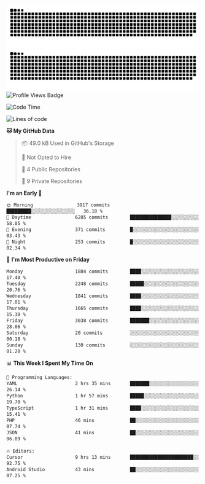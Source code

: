 <img src="https://github.com/nielsbaggerman/nielsbaggerman/blob/output/github-contribution-grid-snake.svg#gh-light-mode-only" alt="GitHub Snake Light">
<img src="https://github.com/nielsbaggerman/nielsbaggerman/blob/output/github-contribution-grid-snake-dark.svg#gh-dark-mode-only" alt="GitHub Snake Dark">
<img src="https://komarev.com/ghpvc/?username=nielsbaggerman&amp;label=Profile+Views" alt="Profile Views Badge" />

<!--START_SECTION:waka-->
![Code Time](http://img.shields.io/badge/Code%20Time-2%2C377%20hrs%2058%20mins-blue)

![Lines of code](https://img.shields.io/badge/From%20Hello%20World%20I%27ve%20Written-12.3%20million%20lines%20of%20code-blue)

**🐱 My GitHub Data** 

> 📦 49.0 kB Used in GitHub's Storage 
 > 
> 🚫 Not Opted to Hire
 > 
> 📜 4 Public Repositories 
 > 
> 🔑 9 Private Repositories 
 > 
**I'm an Early 🐤** 

```text
🌞 Morning                3917 commits        █████████░░░░░░░░░░░░░░░░   36.18 % 
🌆 Daytime                6285 commits        ███████████████░░░░░░░░░░   58.05 % 
🌃 Evening                371 commits         █░░░░░░░░░░░░░░░░░░░░░░░░   03.43 % 
🌙 Night                  253 commits         █░░░░░░░░░░░░░░░░░░░░░░░░   02.34 % 
```
📅 **I'm Most Productive on Friday** 

```text
Monday                   1884 commits        ████░░░░░░░░░░░░░░░░░░░░░   17.40 % 
Tuesday                  2248 commits        █████░░░░░░░░░░░░░░░░░░░░   20.76 % 
Wednesday                1841 commits        ████░░░░░░░░░░░░░░░░░░░░░   17.01 % 
Thursday                 1665 commits        ████░░░░░░░░░░░░░░░░░░░░░   15.38 % 
Friday                   3038 commits        ███████░░░░░░░░░░░░░░░░░░   28.06 % 
Saturday                 20 commits          ░░░░░░░░░░░░░░░░░░░░░░░░░   00.18 % 
Sunday                   130 commits         ░░░░░░░░░░░░░░░░░░░░░░░░░   01.20 % 
```


📊 **This Week I Spent My Time On** 

```text
💬 Programming Languages: 
YAML                     2 hrs 35 mins       ███████░░░░░░░░░░░░░░░░░░   26.14 % 
Python                   1 hr 57 mins        █████░░░░░░░░░░░░░░░░░░░░   19.70 % 
TypeScript               1 hr 31 mins        ████░░░░░░░░░░░░░░░░░░░░░   15.41 % 
PHP                      46 mins             ██░░░░░░░░░░░░░░░░░░░░░░░   07.74 % 
JSON                     41 mins             ██░░░░░░░░░░░░░░░░░░░░░░░   06.89 % 

🔥 Editors: 
Cursor                   9 hrs 13 mins       ███████████████████████░░   92.75 % 
Android Studio           43 mins             ██░░░░░░░░░░░░░░░░░░░░░░░   07.25 % 
```


<!--END_SECTION:waka-->
